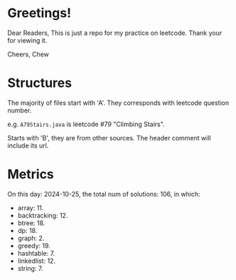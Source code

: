 # Greetings!

Dear Readers,
This is just a repo for my practice on leetcode.
Thank your for viewing it.

Cheers,
Chew

# Structures

The majority of files start with 'A'. They corresponds with leetcode question number.

e.g. `A79Stairs.java` is leetcode #79 "Climbing Stairs".

Starts with 'B', they are from other sources. The header comment will include its url.

# Metrics

On this day: 2024-10-25, the total num of solutions: 106, in which:
- array: 11.
- backtracking: 12.
- btree: 18.
- dp: 18.
- graph: 2.
- greedy: 19.
- hashtable: 7.
- linkedlist: 12.
- string: 7.
